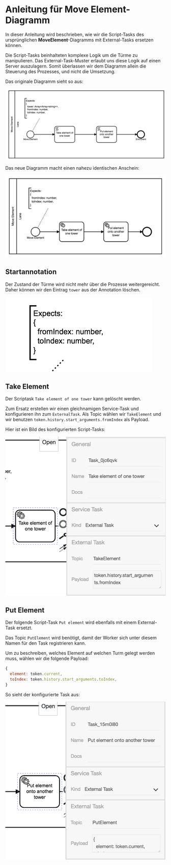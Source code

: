 # Anleitung für **Move Element**-Diagramm

In dieser Anleitung wird beschrieben, wie wir die Script-Tasks des
ursprünglichen **MoveElement**-Diagramms mit External-Tasks ersetzen
können.

Die Script-Tasks beinhalteten komplexe Logik um die Türme zu
manipulieren. Das External-Task-Muster erlaubt uns diese Logik auf
einen Server auszulagern. Somit überlassen wir dem Diagramm allein die
Steuerung des Prozesses, und nicht die Umsetzung.

Das originale Diagramm sieht so aus:

<img src="./images/move_element__original.png" />

Das neue Diagramm macht einen nahezu identischen Anschein:

<img src="./images/move_element__new.png" />

## Startannotation

Der Zustand der Türme wird nicht mehr über die Prozesse
weitergereicht. Daher können wir den Eintrag `tower` aus der
Annotation löschen.

<img src="./images/move_element__annotation.png" />

## Take Element

Der Scriptask `Take element of one tower` kann gelöscht werden.

Zum Ersatz erstellen wir einen gleichnamigen Service-Task und
konfigurieren ihn zum `ExternalTask`.  Als Topic wählen wir
`TakeElement` und wir benutzen
`token.history.start_arguments.fromIndex` als Payload.

Hier ist ein Bild des konfigurierten Script-Tasks:

<img src="./images/move_element__take_element.png" />

## Put Element

Der folgende Script-Task `Put element` wird ebenfalls mit einem
External-Task ersetzt.

Das Topic `PutElement` wird benötigt, damit der Worker sich unter
diesem Namen für den Task registrieren kann.

Um zu beschreiben, welches Element auf welchen Turm gelegt werden
muss, wählen wir die folgende Payload:

```js
{
  element: token.current,
  toIndex: token.history.start_arguments.toIndex,
}
```

So sieht der konfigurierte Task aus:

<img src="./images/move_element__put_element.png" />
